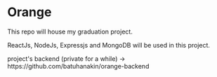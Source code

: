# Orange

<p>This repo will house my graduation project.</p>
<p>ReactJs, NodeJs, Expressjs and MongoDB will be used in this project.</p>

<p> project's backend (private for a while) -> https://github.com/batuhanakin/orange-backend</p>
